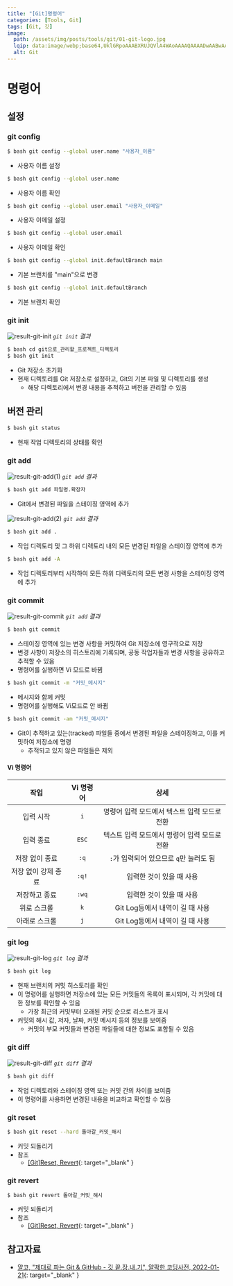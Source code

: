 ```yaml
---
title: "[Git]명령어"
categories: [Tools, Git]
tags: [Git, 깃]
image:
  path: /assets/img/posts/tools/git/01-git-logo.jpg
  lqip: data:image/webp;base64,UklGRpoAAABXRUJQVlA4WAoAAAAQAAAADwAABwAAQUxQSDIAAAARL0AmbZurmr57yyIiqE8oiG0bejIYEQTgqiDA9vqnsUSI6H+oAERp2HZ65qP/VIAWAFZQOCBCAAAA8AEAnQEqEAAIAAVAfCWkAALp8sF8rgRgAP7o9FDvMCkMde9PK7euH5M1m6VWoDXf2FkP3BqV0ZYbO6NA/VFIAAAA
  alt: Git
---
```


<script src="https://cdnjs.cloudflare.com/ajax/libs/highlight.js/11.7.0/languages/bash.min.js"></script>

# 명령어

## 설정

### git config

```bash
$ bash git config --global user.name "사용자_이름"
```

- 사용자 이름 설정

```bash
$ bash git config --global user.name
```

- 사용자 이름 확인

```bash
$ bash git config --global user.email "사용자_이메일"
```

- 사용자 이메일 설정

```bash
$ bash git config --global user.email
```

- 사용자 이메일 확인

```bash
$ bash git config --global init.defaultBranch main
```

- 기본 브랜치를 "main"으로 변경

```bash
$ bash git config --global init.defaultBranch
```

- 기본 브랜치 확인

### git init 

![result-git-init](/assets/img/posts/tools/git/commands/result-git-init.jpg)
*`git init` 결과*

```bash
$ bash cd git으로_관리할_프로젝트_디렉토리
$ bash git init
```

- Git 저장소 초기화
- 현재 디렉토리를 Git 저장소로 설정하고, Git의 기본 파일 및 디렉토리를 생성
	+ 해당 디렉토리에서 변경 내용을 추적하고 버전을 관리할 수 있음

## 버전 관리

```bash
$ bash git status
```

- 현재 작업 디렉토리의 상태를 확인

### git add

![result-git-add(1)](/assets/img/posts/tools/git/commands/result-git-add(1).jpg)
*`git add` 결과*

```bash
$ bash git add 파일명.확장자
```

- Git에서 변경된 파일을 스테이징 영역에 추가

![result-git-add(2)](/assets/img/posts/tools/git/commands/result-git-add(2).jpg)
*`git add` 결과*

```bash
$ bash git add .
```

- 작업 디렉토리 및 그 하위 디렉토리 내의 모든 변경된 파일을 스테이징 영역에 추가
  
```bash
$ bash git add -A
```

- 작업 디렉토리부터 시작하여 모든 하위 디렉토리의 모든 변경 사항을 스테이징 영역에 추가

### git commit

![result-git-commit](/assets/img/posts/tools/git/commands/result-git-commit.jpg)
*`git add` 결과*

```bash
$ bash git commit
```

- 스테이징 영역에 있는 변경 사항을 커밋하여 Git 저장소에 영구적으로 저장
- 변경 사항이 저장소의 히스토리에 기록되며, 공동 작업자들과 변경 사항을 공유하고 추적할 수 있음
- 명령어를 실행하면 Vi 모드로 바뀜

```bash
$ bash git commit -m "커밋_메시지"
```

- 메시지와 함께 커밋
- 명령어를 실행해도 Vi모드로 안 바뀜

```bash
$ bash git commit -am "커밋_메시지"
```

- Git이 추적하고 있는(tracked) 파일들 중에서 변경된 파일을 스테이징하고, 이를 커밋하여 저장소에 명령
	+ 추적되고 있지 않은 파일들은 제외

#### Vi 명령어

|         작업       | Vi 명령어 |                    상세                    |
|:------------------:|:--------:|:------------------------------------------:|
|      입력 시작      |  	`i`    | 명령어 입력 모드에서 텍스트 입력 모드로 전환 |
|      입력 종료	    |  `ESC`   | 텍스트 입력 모드에서 명령어 입력 모드로 전환 |
|    저장 없이 종료   |   `:q`	 |   `:`가 입력되어 있으므로 `q`만 눌러도 됨    |
| 저장 없이 강제 종료 |  `:q!`	 |           입력한 것이 있을 때 사용           |
|    저장하고 종료    |  `:wq`	 |           입력한 것이 있을 때 사용           |
|     위로 스크롤     |  	`k`	   |       Git Log등에서 내역이 길 때 사용        |
|    아래로 스크롤    |	  `j`	   |       Git Log등에서 내역이 길 때 사용        |

### git log

![result-git-log](/assets/img/posts/tools/git/commands/result-git-log.jpg)
*`git log` 결과*

```bash
$ bash git log
```

- 현재 브랜치의 커밋 히스토리를 확인
- 이 명령어를 실행하면 저장소에 있는 모든 커밋들의 목록이 표시되며, 각 커밋에 대한 정보를 확인할 수 있음
	+ 가장 최근의 커밋부터 오래된 커밋 순으로 리스트가 표시
- 커밋의 해시 값, 저자, 날짜, 커밋 메시지 등의 정보를 보여줌
	+ 커밋의 부모 커밋들과 변경된 파일들에 대한 정보도 포함될 수 있음

### git diff

![result-git-diff](/assets/img/posts/tools/git/commands/result-git-diff.jpg)
*`git diff` 결과*

```bash
$ bash git diff
```

- 작업 디렉토리와 스테이징 영역 또는 커밋 간의 차이를 보여줌
- 이 명령어를 사용하면 변경된 내용을 비교하고 확인할 수 있음

### git reset

```bash
$ bash git reset --hard 돌아갈_커밋_해시
```

- 커밋 되돌리기
- 참조
  + [[Git]Reset, Revert](https://drj9812.github.io/posts/reset-and-revert/){: target="_blank" }

### git revert

```bash
$ bash git revert 돌아갈_커밋_해시
```

- 커밋 되돌리기
- 참조
  + [[Git]Reset, Revert](https://drj9812.github.io/posts/reset-and-revert/){: target="_blank" }

## 참고자료

- [얄코, "제대로 파는 Git & GitHub - 깃 끝.장.내.기", 얄팍한 코딩사전, 2022-01-21](https://www.youtube.com/watch?v=1I3hMwQU6GU){: target="_blank" }